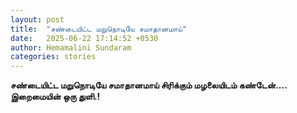 ```yaml
---
layout: post
title:  "சண்டையிட்ட மறுநொடியே சமாதானமாய்"
date:   2025-06-22 17:14:52 +0530
author: Hemamalini Sundaram
categories: stories
---
```


**சண்டையிட்ட மறுநொடியே சமாதானமாய் சிரிக்கும் மழலையிடம் கண்டேன்\.... இறைமையின் ஒரு
துளி.!**

